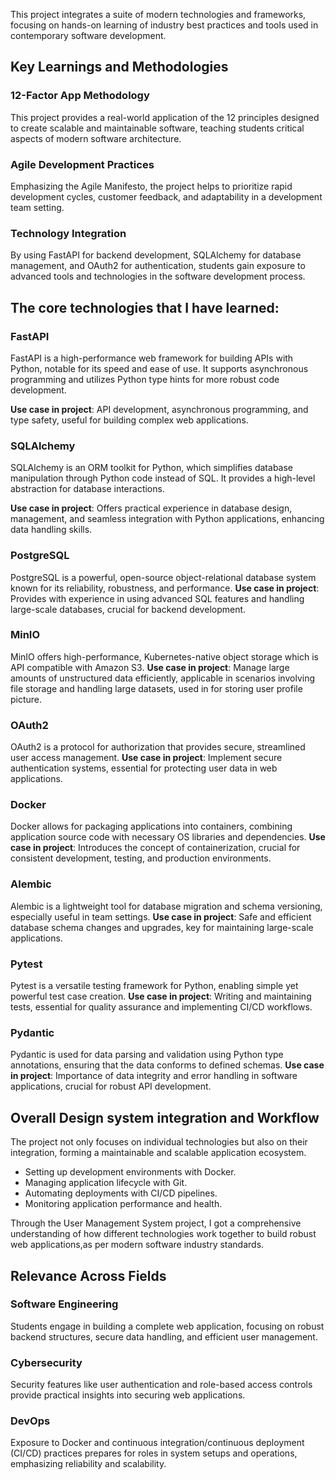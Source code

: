 This project integrates a suite of modern technologies and frameworks, focusing on hands-on learning of industry best practices and tools used in contemporary software development.


## Key Learnings and Methodologies

### 12-Factor App Methodology
This project provides a real-world application of the 12 principles designed to create scalable and maintainable software, teaching students critical aspects of modern software architecture.

### Agile Development Practices
Emphasizing the Agile Manifesto, the project helps to prioritize rapid development cycles, customer feedback, and adaptability in a development team setting.

### Technology Integration
By using FastAPI for backend development, SQLAlchemy for database management, and OAuth2 for authentication, students gain exposure to advanced tools and technologies in the software development process.


## The core technologies that I have learned:

### FastAPI

FastAPI is a high-performance web framework for building APIs with Python, notable for its speed and ease of use. It supports asynchronous programming and utilizes Python type hints for more robust code development.

**Use case in project**: API development, asynchronous programming, and type safety, useful for building complex web applications.

### SQLAlchemy

SQLAlchemy is an ORM toolkit for Python, which simplifies database manipulation through Python code instead of SQL. It provides a high-level abstraction for database interactions.

**Use case in project**: Offers practical experience in database design, management, and seamless integration with Python applications, enhancing data handling skills.

### PostgreSQL

PostgreSQL is a powerful, open-source object-relational database system known for its reliability, robustness, and performance.
**Use case in project**: Provides with experience in using advanced SQL features and handling large-scale databases, crucial for backend development.

### MinIO

MinIO offers high-performance, Kubernetes-native object storage which is API compatible with Amazon S3.
**Use case in project**: Manage large amounts of unstructured data efficiently, applicable in scenarios involving file storage and handling large datasets, used in for storing user profile picture.

### OAuth2

OAuth2 is a protocol for authorization that provides secure, streamlined user access management.
**Use case in project**: Implement secure authentication systems, essential for protecting user data in web applications.

### Docker

Docker allows for packaging applications into containers, combining application source code with necessary OS libraries and dependencies.
**Use case in project**: Introduces the concept of containerization, crucial for consistent development, testing, and production environments.

### Alembic

Alembic is a lightweight tool for database migration and schema versioning, especially useful in team settings.
**Use case in project**: Safe and efficient database schema changes and upgrades, key for maintaining large-scale applications.

### Pytest

Pytest is a versatile testing framework for Python, enabling simple yet powerful test case creation.
**Use case in project**: Writing and maintaining tests, essential for quality assurance and implementing CI/CD workflows.

### Pydantic

Pydantic is used for data parsing and validation using Python type annotations, ensuring that the data conforms to defined schemas.
**Use case in project**: Importance of data integrity and error handling in software applications, crucial for robust API development.


## Overall Design system integration and Workflow

The project not only focuses on individual technologies but also on their integration, forming a maintainable and scalable application ecosystem. 
- Setting up development environments with Docker.
- Managing application lifecycle with Git.
- Automating deployments with CI/CD pipelines.
- Monitoring application performance and health.

Through the User Management System project, I got a comprehensive understanding of how different technologies work together to build robust web applications,as per modern software industry standards.


## Relevance Across Fields

### Software Engineering
Students engage in building a complete web application, focusing on robust backend structures, secure data handling, and efficient user management.

### Cybersecurity
Security features like user authentication and role-based access controls provide practical insights into securing web applications.

### DevOps
Exposure to Docker and continuous integration/continuous deployment (CI/CD) practices prepares for roles in system setups and operations, emphasizing reliability and scalability.